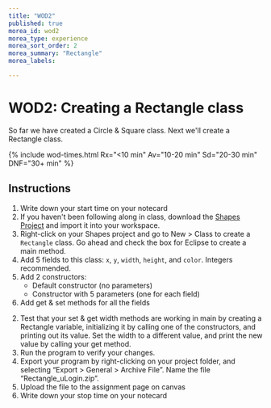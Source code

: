 ```yaml
---
title: "WOD2"
published: true
morea_id: wod2
morea_type: experience
morea_sort_order: 2
morea_summary: "Rectangle"
morea_labels:

---
```


# WOD2: Creating a Rectangle class

So far we have created a Circle & Square class. Next we'll create a Rectangle class.

{% include wod-times.html Rx="<10 min" Av="10-20 min" Sd="20-30 min" DNF="30+ min" %}

## Instructions

1. Write down your start time on your notecard
1. If you haven't been following along in class, download the [Shapes Project](Shapes_phw2.zip) and import it into your workspace.
2. Right-click on your Shapes project and go to New > Class to create a `Rectangle` class. Go ahead and check the box for Eclipse to create a main method.
1. Add 5 fields to this class: `x`, `y`, `width`, `height`, and `color`. Integers recommended.
2. Add 2 constructors:
    * Default constructor (no parameters)
    * Constructor with 5 parameters (one for each field)
3. Add get & set methods for all the fields
<!--4. Add a `getArea()` and a `getPerimeter()` method & test them in main by creating a Rectangle variable, initializing it by calling one of the constructors, and printing out its value.-->
2. Test that your set & get width methods are working in main by creating a Rectangle variable, initializing it by calling one of the constructors, and printing out its value. Set the width to a different value, and print the new value by calling your get method.
2. Run the program to verify your changes.
3. Export your program by right-clicking on your project folder, and selecting “Export > General > Archive File”. Name the file “Rectangle_uLogin.zip”.
4. Upload the file to the assignment page on canvas
4. Write down your stop time on your notecard


